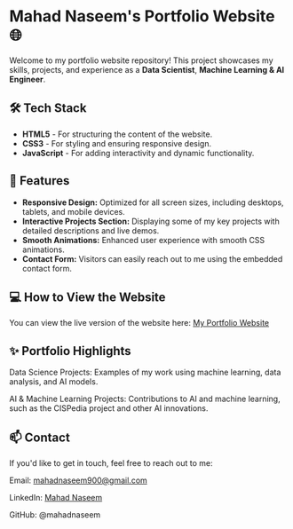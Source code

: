 # Mahad Naseem's Portfolio Website 🌐

Welcome to my portfolio website repository! This project showcases my skills, projects, and experience as a **Data Scientist**, **Machine Learning & AI Engineer**.

## 🛠️ Tech Stack

- **HTML5** - For structuring the content of the website.
- **CSS3** - For styling and ensuring responsive design.
- **JavaScript** - For adding interactivity and dynamic functionality.

## 🚀 Features

- **Responsive Design:** Optimized for all screen sizes, including desktops, tablets, and mobile devices.
- **Interactive Projects Section:** Displaying some of my key projects with detailed descriptions and live demos.
- **Smooth Animations:** Enhanced user experience with smooth CSS animations.
- **Contact Form:** Visitors can easily reach out to me using the embedded contact form.

## 💻 How to View the Website

You can view the live version of the website here: [My Portfolio Website](https://mahadnaseem.github.io)

## ✨ Portfolio Highlights

  Data Science Projects: Examples of my work using machine learning, data analysis, and AI models.

  AI & Machine Learning Projects: Contributions to AI and machine learning, such as the CISPedia project and other AI innovations.

## 📫 Contact

If you'd like to get in touch, feel free to reach out to me:

  Email: mahadnaseem900@gmail.com

  LinkedIn: [Mahad Naseem](https://linkedin.com/in/mahad-naseem)

  GitHub: @mahadnaseem
